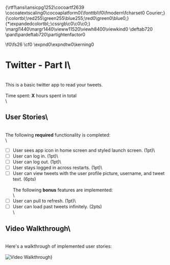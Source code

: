 {\rtf1\ansi\ansicpg1252\cocoartf2639
\cocoatextscaling0\cocoaplatform0{\fonttbl\f0\fmodern\fcharset0 Courier;}
{\colortbl;\red255\green255\blue255;\red0\green0\blue0;}
{\*\expandedcolortbl;;\cssrgb\c0\c0\c0;}
\margl1440\margr1440\vieww11520\viewh8400\viewkind0
\deftab720
\pard\pardeftab720\partightenfactor0

\f0\fs26 \cf0 \expnd0\expndtw0\kerning0
# Twitter - Part I\
\
This is a basic twitter app to read your tweets.\
\
Time spent: **X** hours spent in total\
\
## User Stories\
\
The following **required** functionality is completed:\
\
- [ ] User sees app icon in home screen and styled launch screen. (1pt)\
- [ ] User can log in. (1pt)\
- [ ] User can log out. (1pt)\
- [ ] User stays logged in across restarts. (1pt)\
- [ ] User can view tweets with the user profile picture, username, and tweet text. (6pts)\
\
The following **bonus** features are implemented:\
\
- [ ] User can pull to refresh. (1pt)\
- [ ] User can load past tweets infinitely. (2pts)\
\
## Video Walkthrough\
\
Here's a walkthrough of implemented user stories:\
\
<img src='http://i.imgur.com/link/to/your/gif/file.gif' title='Video Walkthrough' width='' alt='Video Walkthrough' />}